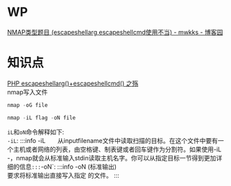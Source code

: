 # WP
[NMAP类型题目 (escapeshellarg,escapeshellcmd使用不当) - mwkks - 博客园](https://www.cnblogs.com/xcj-djx/p/13745899.html)
# 知识点
[PHP escapeshellarg()+escapeshellcmd() 之殇](https://paper.seebug.org/164/)<br />nmap写入文件
```powershell
nmap -oG file
```
```powershell
nmap -iL flag -oN file
```
`iL`和`oN`命令解释如下:<br />`-iL`:
:::info
-iL　　从inputfilename文件中读取扫描的目标。在这个文件中要有一个主机或者网络的列表，由空格键、制表键或者回车键作为分割符。如果使用-iL -，nmap就会从标准输入stdin读取主机名字。你可以从指定目标一节得到更加详细的信息`
:::
`-oN`:
:::info
-oN <filespec> (标准输出)<br />要求将标准输出直接写入指定 的文件。
:::
